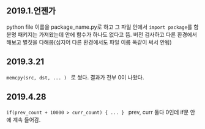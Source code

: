 ## 2019.1.언젠가
python file 이름을 package_name.py로 하고 그 파일 안에서 ```import package```를 함
분명 패키지는 가져왔는데 안에 함수가 하나도 없다고 뜸.
버전 검사하고 다른 환경에서 해보고 별짓을 다해봄(심지어 다른 환경에서도 파일 이름 똑같이 써서 안됨)

## 2019.3.21
```memcpy(src, dst, ... ) ``` 로 썼다.
결과가 전부 0이 나왔다.

## 2019.4.28
```if(prev_count + 10000 > curr_count) { ... } ```
prev, curr 둘다 0인데 if문 안에 계속 들어감.
